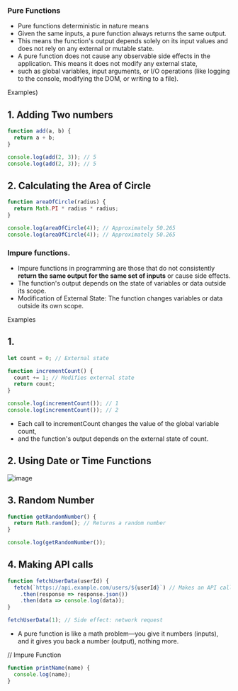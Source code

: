 ### Pure Functions

- Pure functions deterministic in nature means
-  Given the same inputs, a pure function always returns the same output.
-  This means the function's output depends solely on its input values and does not rely on any external or mutable state.
-  A pure function does not cause any observable side effects in the application. This means it does not modify any external state,
-  such as global variables, input arguments, or I/O operations (like logging to the console, modifying the DOM, or writing to a file).

Examples)

## 1. Adding Two numbers


```js
function add(a, b) {
  return a + b;
}

console.log(add(2, 3)); // 5
console.log(add(2, 3)); // 5
```

## 2. Calculating the Area of Circle

```js
function areaOfCircle(radius) {
  return Math.PI * radius * radius;
}

console.log(areaOfCircle(4)); // Approximately 50.265
console.log(areaOfCircle(4)); // Approximately 50.265
```


### Impure functions.

- Impure functions in programming are those that do not consistently **return the same output for the same set of inputs** or cause side effects.
- The function's output depends on the state of variables or data outside its scope.
- Modification of External State: The function changes variables or data outside its own scope.

Examples

## 1.

```js
let count = 0; // External state

function incrementCount() {
  count += 1; // Modifies external state
  return count;
}

console.log(incrementCount()); // 1
console.log(incrementCount()); // 2
```

- Each call to incrementCount changes the value of the global variable count,
- and the function's output depends on the external state of count.

## 2.  Using Date or Time Functions

![image](https://github.com/venkatdas/Interview_prep/assets/43024084/6f1d1da9-0a64-4d24-abdd-621c870d30e5)

## 3.  Random Number

```js
function getRandomNumber() {
  return Math.random(); // Returns a random number
}

console.log(getRandomNumber());
```

## 4. Making API calls

```js
function fetchUserData(userId) {
  fetch(`https://api.example.com/users/${userId}`) // Makes an API call
    .then(response => response.json())
    .then(data => console.log(data));
}

fetchUserData(1); // Side effect: network request

```

- A pure function is like a math problem—you give it numbers (inputs), and it gives you back a number (output), nothing more.

// Impure Function

```js
function printName(name) {
  console.log(name);
}
```



    
